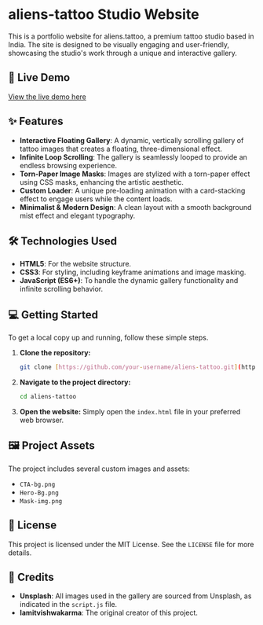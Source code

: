# aliens-tattoo Studio Website

This is a portfolio website for aliens.tattoo, a premium tattoo studio based in India. The site is designed to be visually engaging and user-friendly, showcasing the studio's work through a unique and interactive gallery.

## 🚀 Live Demo

[View the live demo here](https://your-github-pages-link.io)

## ✨ Features

* **Interactive Floating Gallery**: A dynamic, vertically scrolling gallery of tattoo images that creates a floating, three-dimensional effect.
* **Infinite Loop Scrolling**: The gallery is seamlessly looped to provide an endless browsing experience.
* **Torn-Paper Image Masks**: Images are stylized with a torn-paper effect using CSS masks, enhancing the artistic aesthetic.
* **Custom Loader**: A unique pre-loading animation with a card-stacking effect to engage users while the content loads.
* **Minimalist & Modern Design**: A clean layout with a smooth background mist effect and elegant typography.

## 🛠️ Technologies Used

* **HTML5**: For the website structure.
* **CSS3**: For styling, including keyframe animations and image masking.
* **JavaScript (ES6+)**: To handle the dynamic gallery functionality and infinite scrolling behavior.

## 💻 Getting Started

To get a local copy up and running, follow these simple steps.

1.  **Clone the repository:**
    ```bash
    git clone [https://github.com/your-username/aliens-tattoo.git](https://github.com/your-username/aliens-tattoo.git)
    ```
2.  **Navigate to the project directory:**
    ```bash
    cd aliens-tattoo
    ```
3.  **Open the website:**
    Simply open the `index.html` file in your preferred web browser.

## 🖼️ Project Assets

The project includes several custom images and assets:

* `CTA-bg.png`
* `Hero-Bg.png`
* `Mask-img.png`

## 📄 License

This project is licensed under the MIT License. See the `LICENSE` file for more details.

## 🙏 Credits

* **Unsplash**: All images used in the gallery are sourced from Unsplash, as indicated in the `script.js` file.
* **Iamitvishwakarma**: The original creator of this project.
 
